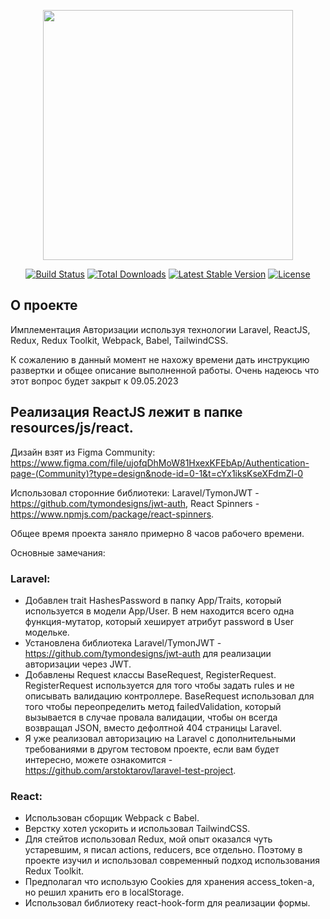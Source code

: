 <p align="center"><a href="https://laravel.com" target="_blank"><img src="https://raw.githubusercontent.com/laravel/art/master/logo-lockup/5%20SVG/2%20CMYK/1%20Full%20Color/laravel-logolockup-cmyk-red.svg" width="400"></a></p>

<p align="center">
<a href="https://travis-ci.org/laravel/framework"><img src="https://travis-ci.org/laravel/framework.svg" alt="Build Status"></a>
<a href="https://packagist.org/packages/laravel/framework"><img src="https://img.shields.io/packagist/dt/laravel/framework" alt="Total Downloads"></a>
<a href="https://packagist.org/packages/laravel/framework"><img src="https://img.shields.io/packagist/v/laravel/framework" alt="Latest Stable Version"></a>
<a href="https://packagist.org/packages/laravel/framework"><img src="https://img.shields.io/packagist/l/laravel/framework" alt="License"></a>
</p>

## О проекте

Имплементация Авторизации используя технологии Laravel, ReactJS, Redux, Redux Toolkit, Webpack, Babel, TailwindCSS.

К сожалению в данный момент не нахожу времени дать инструкцию развертки и общее описание выполненной работы. Очень надеюсь что этот вопрос будет закрыт к 09.05.2023

## Реализация ReactJS лежит в папке resources/js/react.

Дизайн взят из Figma Community: https://www.figma.com/file/ujofqDhMoW81HxexKFEbAp/Authentication-page-(Community)?type=design&node-id=0-1&t=cYx1iksKseXFdmZl-0

Использовал сторонние библиотеки: Laravel/TymonJWT - https://github.com/tymondesigns/jwt-auth, React Spinners - https://www.npmjs.com/package/react-spinners.

Общее время проекта заняло примерно 8 часов рабочего времени.

Основные замечания:
### Laravel:
 - Добавлен trait HashesPassword в папку App/Traits, который используется в модели App/User. В нем находится всего одна функция-мутатор, который хеширует атрибут password в User модельке.
 - Установлена библиотека Laravel/TymonJWT - https://github.com/tymondesigns/jwt-auth для реализации авторизации через JWT.
 - Добавлены Request классы BaseRequest, RegisterRequest. RegisterRequest используется для того чтобы задать rules и не описывать валидацию контроллере. BaseRequest использовал для того чтобы переопределить метод failedValidation, который вызывается в случае провала валидации, чтобы он всегда возвращал JSON, вместо дефолтной 404 страницы Laravel.
 - Я уже реализовал авторизацию на Laravel с дополнительными требованиями в другом тестовом проекте, если вам будет интересно, можете ознакомится - https://github.com/arstoktarov/laravel-test-project.
### React:
 - Использован сборщик Webpack с Babel.
 - Верстку хотел ускорить и использовал TailwindCSS.
 - Для стейтов использовал Redux, мой опыт оказался чуть устаревшим, я писал actions, reducers, все отдельно. Поэтому в проекте изучил и использовал современный подход использования Redux Toolkit.
 - Предполагал что использую Cookies для хранения access_token-a, но решил хранить его в localStorage.
 - Использовал библиотеку react-hook-form для реализации формы.
